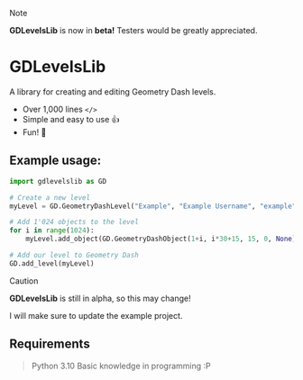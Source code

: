 > [!NOTE]
> **GDLevelsLib** is now in **beta!** Testers would be greatly appreciated.

# GDLevelsLib

A library for creating and editing Geometry Dash levels.

- Over 1,000 lines `</>`
- Simple and easy to use 👍
- Fun! 🎉

## Example usage:
```python
import gdlevelslib as GD

# Create a new level
myLevel = GD.GeometryDashLevel("Example", "Example Username", "example", None, revision=0)

# Add 1'024 objects to the level
for i in range(1024):
    myLevel.add_object(GD.GeometryDashObject(1+i, i*30+15, 15, 0, None))

# Add our level to Geometry Dash
GD.add_level(myLevel)
```

> [!CAUTION]
> **GDLevelsLib** is still in alpha, so this may change!
>
> I will make sure to update the example project.

## Requirements
> Python 3.10
> Basic knowledge in programming :P

